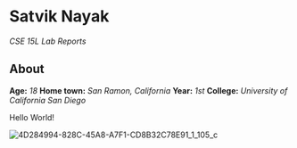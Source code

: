 # Satvik Nayak
*CSE 15L Lab Reports*

## About

**Age:**  *18*
**Home town:** *San Ramon, California*
**Year:** *1st* 
**College:** *University of California San Diego* 


Hello World!

![4D284994-828C-45A8-A7F1-CD8B32C78E91_1_105_c](https://github.com/SatvikN/cse15l-lab-reports/assets/108087443/94751f62-1ad3-4029-bcf2-64b409e99405)
